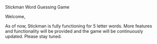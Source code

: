 Stickman Word Guessing Game

Welcome,

As of now, Stickman is fully functioning for 5 letter words. 
More features and functionality will be provided and the game will be continuously updated.
Please stay tuned.
